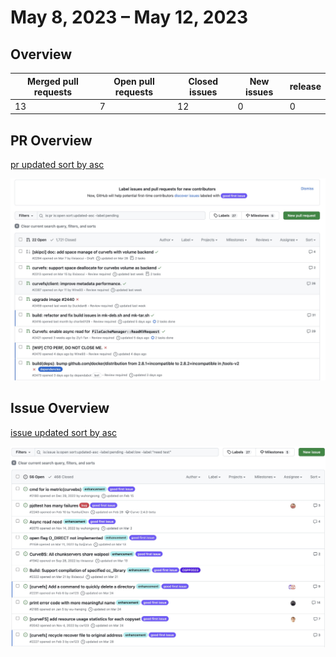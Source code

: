 # May 8, 2023 – May 12, 2023

## Overview

| Merged pull requests | Open pull requests | Closed issues | New issues | release |
|-- | -- | -- | -- | -- |
| 13 | 7 | 12 | 0 | 0 |


## PR Overview

[pr updated sort by asc](https://github.com/opencurve/curve/pulls?q=is%3Apr+is%3Aopen+sort%3Aupdated-asc+-label%3Apending)

![pr updated sort by asc](./images/2023-05-15-pr.jpg)

## Issue Overview

[issue updated sort by asc](https://github.com/opencurve/curve/issues?q=is%3Aissue+is%3Aopen+sort%3Aupdated-asc+-label%3Apending+-label%3Alow+-label%3A%22need+test%22)

![issue updated sort by asc](./images/2023-05-15-issue.jpg)